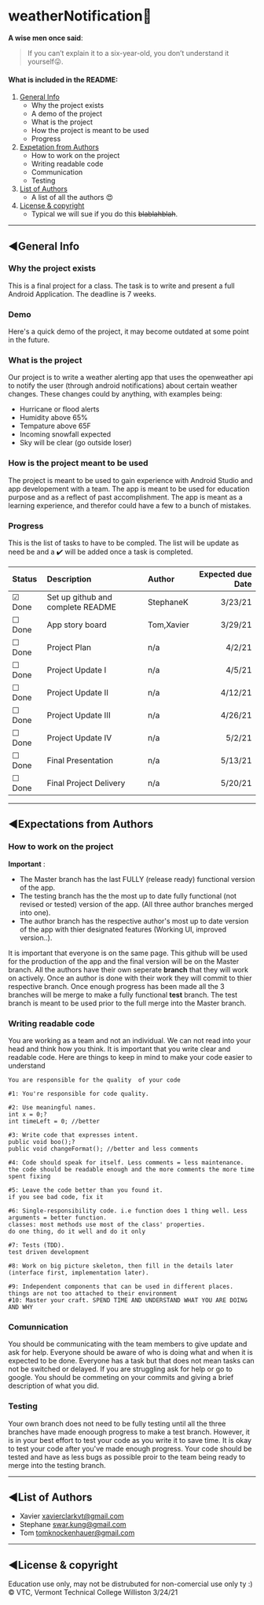 # weatherNotification:calling:

**A wise men once said**:

>  If you can’t explain it to a six-year-old, you don’t understand it yourself:stuck_out_tongue:. 

#### What is included in the README:  

1. [General Info](https://github.com/stephaneK123/weatherNotification/blob/Stephane'sBranch/README.md#%EF%B8%8Fgeneral-info)                                                
   - Why the project exists
   - A demo of the project                                         
   - What is the project                                              
   - How the project is meant to be used 
   - Progress                  
2. [Expetation from Authors](https://github.com/stephaneK123/weatherNotification/blob/Stephane'sBranch/README.md#%EF%B8%8Fexpectations-from-authors)
   - How to work on the project  
   - Writing readable code  
   - Communication
   - Testing 
3. [List of Authors](https://github.com/stephaneK123/weatherNotification/blob/Stephane'sBranch/README.md#%EF%B8%8Flist-of-authors)
   - A list of all the authors 😍
4. [License & copyright](https://github.com/stephaneK123/weatherNotification/blob/Stephane'sBranch/README.md#%EF%B8%8Flicense--copyright) 
   - Typical we will sue if you do this ~~blablahblah~~.

---


## ◀️General Info  

### Why the project exists 

 This is a final project for a class. The task is to write and present a full Android Application. The deadline is 7 weeks. 

### Demo

 Here's a quick demo of the project, it may become outdated at some point in the future. 

### What is the project 

 Our project is to write a weather alerting app that uses the openweather api to notify the user (through android notifications) about certain weather changes.
 These changes could by anything, with examples being: 

 - Hurricane or flood alerts
 - Humidity above 65% 
 - Tempature above 65F 
 - Incoming snowfall expected 
 - Sky will be clear (go outside loser)

### How is the project meant to be used 

 The project is meant to be used to gain experience with Android Studio and app developement with a team. The app is meant to be used for education purpose and
 as a reflect of past accomplishment. The app is meant as a learning experience, and therefor could have a few to a bunch of mistakes.

### Progress 

This is the list of tasks to have to be compled. The list will be update as need be and a ✔️ will be added once a task is completed. 

| Status       | Description                       | Author     | Expected due Date |
| :----------- | :-------------------------------- | :--------- | ----------------: |
| &#9745; Done | Set up github and complete README | StephaneK  |           3/23/21 |
| &#9744; Done | App story board                   | Tom,Xavier |           3/29/21 |
| &#9744; Done | Project Plan                      | n/a        |            4/2/21 |
| &#9744; Done | Project Update I                  | n/a        |            4/5/21 |
| &#9744; Done | Project Update II                 | n/a        |           4/12/21 |
| &#9744; Done | Project Update III                | n/a        |           4/26/21 |
| &#9744; Done | Project Update IV                 | n/a        |            5/2/21 |
| &#9744; Done | Final Presentation                | n/a        |           5/13/21 |
| &#9744; Done | Final Project Delivery            | n/a        |           5/20/21 |

---


## ◀️Expectations from Authors  

### How to work on the project       

 **Important** : 

 - The Master branch has the last FULLY (release ready) functional version of the app. 
 - The testing branch has the the most up to date fully functional (not revised or tested) version of the app. (All three author branches merged into one).
 - The author branch has the respective author's most up to date version of the app with thier designated features (Working UI, improved version..).

 It is important that everyone is on the same page. This github will be used for the production of the app and the final version will be on the Master branch. 
 All the authors have their own seperate **branch** that they will work on actively. Once an author is done with their work they will commit to thier respective branch. 
 Once enough progress has been made all the 3 branches will be merge to make a fully functional **test** branch. The test branch is meant to be used prior to the full
 merge into the Master branch. 

### Writing readable code 

 You are working as a team and not an individual. We can not read into your head and think how you think. It is important that you write clear and readable code.
 Here are things to keep in mind to make your code easier to understand

 ``` 
 You are responsible for the quality  of your code 

#1: You're responsible for code quality. 

#2: Use meaningful names. 
int x = 0;? 
int timeLeft = 0; //better 

#3: Write code that expresses intent.
public void boo();? 
public void changeFormat(); //better and less comments 

#4: Code should speak for itself. Less comments = less maintenance. 
the code should be readable enough and the more comments the more time spent fixing 

#5: Leave the code better than you found it. 
if you see bad code, fix it

#6: Single-responsibility code. i.e function does 1 thing well. Less arguments = better function. 
classes: most methods use most of the class' properties.
do one thing, do it well and do it only 

 #7: Tests (TDD). 
test driven development 

#8: Work on big picture skeleton, then fill in the details later (interface first, implementation later). 

#9: Independent components that can be used in different places.
things are not too attached to their environment
 #10: Master your craft. SPEND TIME AND UNDERSTAND WHAT YOU ARE DOING AND WHY
 
 ```

 ### Comunnication 

 You should be communicating with the team members to give update and ask for help. Everyone should be aware of who is doing what and when it is expected to be done. 
 Everyone has a task but that does not mean tasks can not be switched or delayed. If you are struggling ask for help or go to google. You should be commeting on your commits
 and giving a brief description of what you did. 

### Testing 

 Your own branch does not need to be fully testing until all the three branches have made enoough progress to make a test branch. However, it is in your best effort to
 test your code as you write it to save time. It is okay to test your code after you've made enough progress. Your code should be tested and have as less bugs as possible 
 proir to the team being ready to merge into the testing branch. 


---


## ◀️List of Authors  

- Xavier <xavierclarkvt@gmail.com> 
- Stephane <swar.kung@gmail.com> 
- Tom <tomknockenhauer@gmail.com>


---


## ◀️License & copyright 

Education use only, may not be distrubuted for non-comercial use only ty :) 
© VTC, Vermont Technical College Williston 3/24/21 
